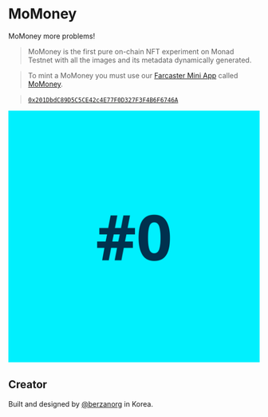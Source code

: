 # MoMoney

MoMoney more problems!

> MoMoney is the first pure on-chain NFT experiment on Monad Testnet with all the images and its metadata dynamically generated.

> To mint a MoMoney you must use our [Farcaster Mini App](https://miniapps.farcaster.xyz) called [MoMoney](https://momoney.pages.dev).

> [`0x201DbdC89D5C5CE42c4E77F0D327F3F4B6F6746A`](https://testnet.monadexplorer.com/token/0x201DbdC89D5C5CE42c4E77F0D327F3F4B6F6746A)

![MoMoney](/public/diamond.svg)

## Creator

Built and designed by [@berzanorg](https://x.com/berzanorg) in Korea.

